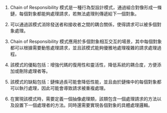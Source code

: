 

1. Chain of Responsibility 模式是一種行為型設計模式，通過組合對像形成一條鏈，每個對象都能夠處理請求，若無法處理則傳遞給下一個對象。

2. 可以通過該模式消除發送者和接收者之間的耦合關係，使得請求可以被多個對象處理。

3. Chain of Responsibility 模式應用於多個對象相互交互的場景，其中每個對象都可以根據需要動態處理請求，並且該模式能夠優雅地處理複雜的請求處理過程。

4. 該模式的優點包括：增強代碼的復用性和靈活性，降低系統的耦合度，方便添加或刪除處理者等。

5. 該模式的缺點包括：鏈條過長可能會降低性能，並且由於鏈條中的每個對象都可以執行處理，因此可能會導致請求被重複處理。

6. 在實現該模式時，需要定義一個抽像處理類，該類包含一個處理請求的方法以及設置下一個處理者的方法。同時還需要實現各個對象的具體處理邏輯。